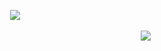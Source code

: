  ⠀ ⠀ ⠀ ⠀  ⠀  ⠀  ⠀    ⠀  ⠀⠀ ⠀    ⠀  ⠀  ⠀ ⠀  ⠀ ⠀![](https://file.garden/Zqvw-vvs4mjErqZF/image_2024-12-12_192440328.png)
 
  ⠀  ⠀ ⠀        ⠀ ⠀ ⠀  ⠀ ⠀     ⠀  ⠀  ⠀ ⠀    ⠀ ⠀  ⠀⠀ ⠀  ⠀⠀  ⠀ ⠀  ⠀ ⠀  ⠀ ⠀  ⠀ ⠀  ⠀       ⠀     ⠀  ⠀ ⠀![](https://komarev.com/ghpvc/?username=your-github-username&color=ebebeb)
<!--
**PigsFIy/PigsFIy** is a ✨ _special_ ✨ repository because its `README.md` (this file) appears on your GitHub profile.

Here are some ideas to get you started:

- 🔭 I’m currently working on ...
- 🌱 I’m currently learning ...
- 👯 I’m looking to collaborate on ...
- 🤔 I’m looking for help with ...
- 💬 Ask me about ...
- 📫 How to reach me: ...
- 😄 Pronouns: ...
- ⚡ Fun fact: ...
-->
